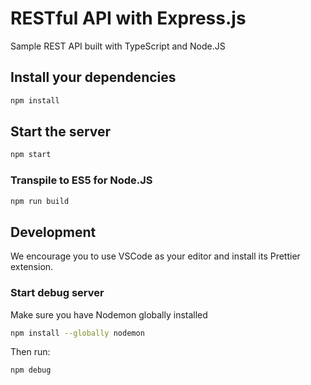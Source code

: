# RESTful API with Express.js

Sample REST API built with TypeScript and Node.JS

## Install your dependencies

```sh
npm install
```

## Start the server

```sh
npm start
```

### Transpile to ES5 for Node.JS

```sh
npm run build
```

## Development

We encourage you to use VSCode as your editor and install its Prettier extension.

### Start debug server

Make sure you have Nodemon globally installed

```sh
npm install --globally nodemon
```

Then run:

```sh
npm debug
```
